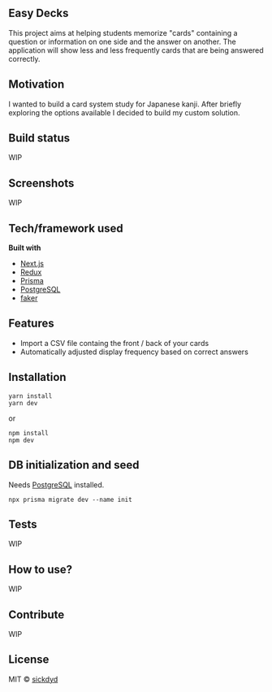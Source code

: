 ## Easy Decks

This project aims at helping students memorize "cards" containing a question or information on one side and the answer on another. The application will show less and less frequently cards that are being answered correctly.

## Motivation

I wanted to build a card system study for Japanese kanji. After briefly exploring the options available I decided to build my custom solution.

## Build status

WIP

## Screenshots

WIP

## Tech/framework used

<b>Built with</b>

- [Next.js](https://nextjs.org/)
- [Redux](https://react-redux.js.org/)
- [Prisma](https://www.prisma.io/)
- [PostgreSQL](https://www.postgresql.org/)
- [faker](https://github.com/Marak/Faker.js#readme)

## Features

- Import a CSV file containg the front / back of your cards
- Automatically adjusted display frequency based on correct answers

## Installation

```
yarn install
yarn dev
```

or

```
npm install
npm dev
```

## DB initialization and seed

Needs [PostgreSQL](https://www.postgresql.org/) installed.

```
npx prisma migrate dev --name init
```

## Tests

WIP

## How to use?

WIP

## Contribute

WIP

## License

MIT © [sickdyd](https://sickdyd.github.io)
